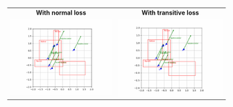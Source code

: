 <table>
  <tr>
    <!-- Titles -->
    <td align="center"><strong>With normal loss</strong></td>
    <td align="center"><strong>With transitive loss</strong></td>
  </tr>
  <tr>
    <!-- GIFs -->
    <td align="center"><img src="elbe.gif" alt="Normal loss" width="400"/></td>
    <td align="center"><img src="elbe2.gif" alt="Transitive loss" width="400"/></td>
  </tr>
</table>
